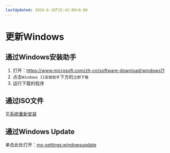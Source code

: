```yaml
---
lastUpdated: 2024-6-10T15:42:00+8:00
---
```


# 更新Windows

## 通过Windows安装助手

1. 打开：<https://www.microsoft.com/zh-cn/software-download/windows11>
2. 点击```Windows 11安装助手```下方的```立即下载```
3. 运行下载的程序

## 通过ISO文件

见[系统重新安装](/Windows/系统重新安装.md)

## 通过Windows Update

单击此处打开：<ms-settings:windowsupdate>